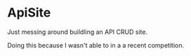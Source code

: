 # ApiSite
Just messing around buildling an API CRUD site.


Doing this because I wasn't able to in a a recent competition. 
